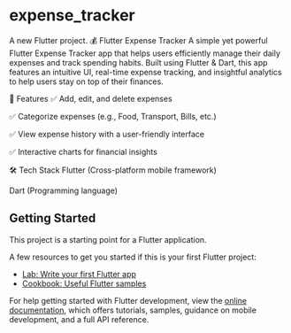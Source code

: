 # expense_tracker

A new Flutter project.
💰 Flutter Expense Tracker
A simple yet powerful Flutter Expense Tracker app that helps users efficiently manage their daily expenses and track spending habits. Built using Flutter & Dart, this app features an intuitive UI, real-time expense tracking, and insightful analytics to help users stay on top of their finances.

🚀 Features
✅ Add, edit, and delete expenses

✅ Categorize expenses (e.g., Food, Transport, Bills, etc.)

✅ View expense history with a user-friendly interface

✅ Interactive charts for financial insights

🛠️ Tech Stack
Flutter (Cross-platform mobile framework)

Dart (Programming language)

## Getting Started

This project is a starting point for a Flutter application.

A few resources to get you started if this is your first Flutter project:

- [Lab: Write your first Flutter app](https://docs.flutter.dev/get-started/codelab)
- [Cookbook: Useful Flutter samples](https://docs.flutter.dev/cookbook)

For help getting started with Flutter development, view the
[online documentation](https://docs.flutter.dev/), which offers tutorials,
samples, guidance on mobile development, and a full API reference.

